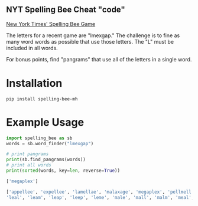 ## NYT Spelling Bee Cheat "code"

[New York Times' Spelling Bee Game](https://www.nytimes.com/puzzles/spelling-bee)

The letters for a recent game are "lmexgap." The challenge is to fine as many word
words as possible that use those letters. The "L" must be included  in all words. 

For bonus points, find "pangrams" that use all of the letters in a single word.

# Installation
`pip install spelling-bee-mh`
# Example Usage

```python
import spelling_bee as sb
words = sb.word_finder("lmexgap")

# print pangrams
print(sb.find_pangrams(words))
# print all words
print(sorted(words, key=len, reverse=True))

```

```python
['megaplex']

['appellee', 'expellee', 'lamellae', 'malaxage', 'megaplex', 'pellmell', 'allegge', 'amalgam', 'example', 'exempla', 'exemple', 'lamella', 'lappage', 'palamae', 'agleam', 'alegge', 'allege', 'allele', 'appall', 'appeal', 'empale', 'gaggle', 'galage', 'galeae', 'lappel', 'lexeme', 'mallam', 'mallee', 'malmag', 'mammal', 'paella', 'palama', 'palapa', 'paleae', 'paleal', 'pallae', 'palpal', 'pelage', 'plagal', 'plexal', 'aglee', 'alaap', 'alapa', 'algae', 'algal', 'allee', 'allel', 'ample', 'appal', 'appel', 'apple', 'eagle', 'elpee', 'expel', 'galax', 'galea', 'gelee', 'gemel', 'gleam', 'lapel', 'legal', 'legge', 'lemel', 'lemma', 'llama', 'malax', 'maple', 'melee', 'pagle', 'palea', 'palla', 'papal', 'pelma', 'pepla', 'plage', 'alae', 'alap', 'alee', 'alga', 'alma', 'alme', 'amla', 'axal', 'axel', 'axle', 'eale', 'egal', 'gala', 'gale', 'gall', 'geal', 'glam', 'glee', 'gleg', 'lall', 'lama', 'lame', 'lamp', 
'leal', 'leam', 'leap', 'leep', 'leme', 'male', 'mall', 'malm', 'meal', 'mela', 'mell', 'pale', 'pall', 'palm', 'palp', 'peal', 'peel', 'pela', 'pele', 'pell', 'plap', 'plea']
```
